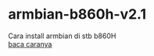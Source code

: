 # armbian-b860h-v2.1
Cara install armbian di stb b860H \
[baca caranya](https://github.com/batarok/armbian-b860h-v2.1/blob/main/caranya.md)
